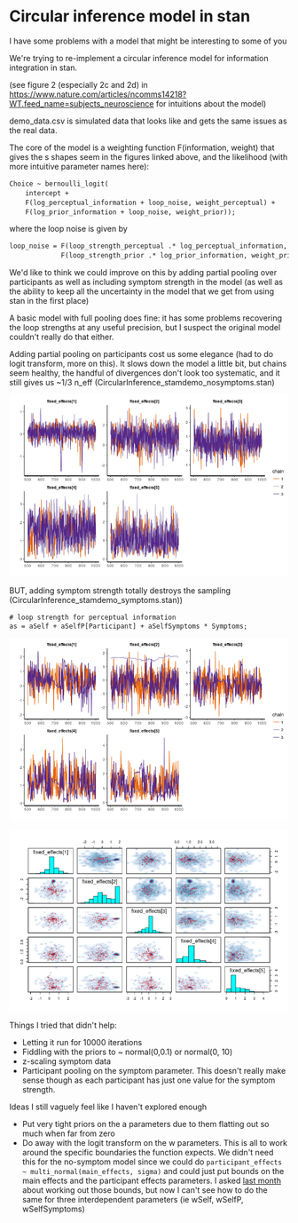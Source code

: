 
# Circular inference model in stan

I have some problems with a model that might be interesting to some of you

We're trying to re-implement a circular inference model for information integration in stan.

(see figure 2 (especially 2c and 2d) in https://www.nature.com/articles/ncomms14218?WT.feed_name=subjects_neuroscience for intuitions about the model)

demo_data.csv is simulated data that looks like and gets the same issues as the real data.

The core of the model is a weighting function F(information, weight) that gives the s shapes seem in the figures linked above, and the likelihood (with more intuitive parameter names here):

```stan
Choice ~ bernoulli_logit(
    intercept + 
    F(log_perceptual_information + loop_noise, weight_perceptual) +
    F(log_prior_information + loop_noise, weight_prior));
```

where the loop noise is given by

```stan
loop_noise = F(loop_strength_perceptual .* log_perceptual_information, weight_perceptual) +
             F(loop_strength_prior .* log_prior_information, weight_prior);
```

We'd like to think we could improve on this by adding partial pooling over participants as well as including symptom strength in the model (as well as the ability to keep all the uncertainty in the model that we get from using stan in the first place)

A basic model with full pooling does fine: it has some problems recovering the loop strengths at any useful precision, but I suspect the original model couldn't really do that either.

Adding partial pooling on participants cost us some elegance (had to do logit transform, more on this). It slows down the model a little bit, but chains seem healthy, the handful of divergences don't look too systematic, and it still gives us ~1/3 n_eff
(CircularInference_stamdemo_nosymptoms.stan)

![No symptom model: ok traceplot](nosymptoms_oktrace.png)

BUT, adding symptom strength totally destroys the sampling
(CircularInference_stamdemo_symptoms.stan))
```
# loop strength for perceptual information
as = aSelf + aSelfP[Participant] + aSelfSymptoms * Symptoms;
```

![Symptom model: bad traceplot](symptoms_badtrace.png)

![Symptom model: bad pair plot](symptom_pairs_divergent.png)

Things I tried that didn't help:
* Letting it run for 10000 iterations
* Fiddling with the priors to ~ normal(0,0.1) or normal(0, 10)
* z-scaling symptom data
* Participant pooling on the symptom parameter. This doesn't really make sense though as each participant has just one value for the symptom strength.

Ideas I still vaguely feel like I haven't explored enough
* Put very tight priors on the a parameters due to them flatting out so much when far from zero
* Do away with the logit transform on the w parameters. This is all to work around the specific boundaries the function expects. We didn't need this for the no-symptom model since we could do `participant_effects ~ multi_normal(main_effects, sigma)` and could just put bounds on the main effects and the participant effects parameters. I asked [last month](http://discourse.mc-stan.org/t/bounds-depending-on-parameter-error-lub-constrain-lb-is/1937/3) about working out those bounds, but now I can't see how to do the same for three interdependent parameters (ie wSelf, wSelfP, wSelfSymptoms)



